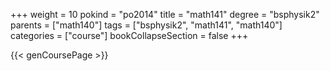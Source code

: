 +++
weight = 10
pokind = "po2014"
title = "math141"
degree = "bsphysik2"
parents = ["math140"]
tags = ["bsphysik2", "math141", "math140"]
categories = ["course"]
bookCollapseSection = false
+++

{{< genCoursePage >}}
